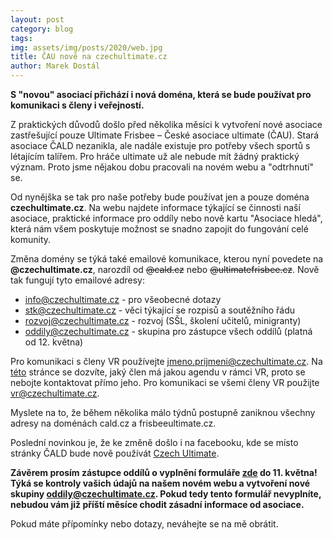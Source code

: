 ```yaml
---
layout: post
category: blog
tags:
img: assets/img/posts/2020/web.jpg
title: ČAU nově na czechultimate.cz
author: Marek Dostál
---
```


**S "novou" asociací přichází i nová doména, která se bude používat pro komunikaci s členy i veřejností.**

Z praktických důvodů došlo před několika měsíci k vytvoření nové asociace zastřešující pouze Ultimate Frisbee – České asociace ultimate (ČAU). Stará asociace ČALD nezanikla, ale nadále existuje pro potřeby všech sportů s létajícím talířem. Pro hráče ultimate už ale nebude mít žádný praktický význam. Proto jsme nějakou dobu pracovali na novém webu a "odtrhnutí" se.

Od nynějška se tak pro naše potřeby bude používat jen a pouze doména **czechultimate.cz**. Na webu najdete informace týkající se činnosti naší asociace, praktické informace pro oddíly nebo nově kartu "Asociace hledá", která nám všem poskytuje možnost se snadno zapojit do fungování celé komunity.

Změna domény se týká také emailové komunikace, kterou nyní povedete na **@czechultimate.cz**, narozdíl od ~~@cald.cz~~ nebo ~~@ultimatefrisbee.cz~~. Nově tak fungují tyto emailové adresy:

- info@czechultimate.cz - pro všeobecné dotazy
- stk@czechultimate.cz - věci týkající se rozpisů a soutěžního řádu
- rozvoj@czechultimate.cz - rozvoj (SŠL, školení učitelů, minigranty)
- oddily@czechultimate.cz - skupina pro zástupce všech oddílů (platná od 12. května)

Pro komunikaci s členy VR používejte jmeno.prijmeni@czechultimate.cz. Na [této](/vr) stránce se dozvíte, jaký člen má jakou agendu v rámci VR, proto se nebojte kontaktovat přímo jeho. Pro komunikaci se všemi členy VR použijte vr@czechultimate.cz.

Myslete na to, že během několika málo týdnů postupně zaniknou všechny adresy na doménách cald.cz a frisbeeultimate.cz.

Poslední novinkou je, že ke změně došlo i na facebooku, kde se místo stránky ČALD bude nově používát [Czech Ultimate](https://www.facebook.com/czechultimate/).

**Závěrem prosím zástupce oddílů o vyplnění formuláře [zde](https://forms.gle/sWnH3yMeyd1DXFQQ7) do 11. května! Týká se kontroly vašich údajů na našem novém webu a vytvoření nové skupiny oddily@czechultimate.cz. Pokud tedy tento formulář nevyplníte, nebudou vám již příští měsíce chodit zásadní informace od asociace.**

Pokud máte přípomínky nebo dotazy, neváhejte se na mě obrátit. 
